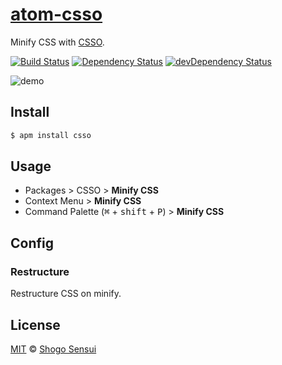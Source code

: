# [atom-csso](https://atom.io/packages/csso)

Minify CSS with [CSSO](http://github.com/css/csso).

[![Build Status](https://travis-ci.org/1000ch/atom-csso.svg?branch=master)](https://travis-ci.org/1000ch/atom-csso)
[![Dependency Status](https://david-dm.org/1000ch/atom-csso.svg)](https://david-dm.org/1000ch/atom-csso)
[![devDependency Status](https://david-dm.org/1000ch/atom-csso/dev-status.svg)](https://david-dm.org/1000ch/atom-csso?type=dev)

![demo](https://cloud.githubusercontent.com/assets/1800018/24584846/539b0992-17b6-11e7-8617-5068ac30403e.gif)

## Install

```bash
$ apm install csso
```

## Usage

- Packages > CSSO > **Minify CSS**
- Context Menu > **Minify CSS**
- Command Palette (<kbd>⌘</kbd> + <kbd>shift</kbd> + <kbd>P</kbd>) > **Minify CSS**

## Config

### Restructure

Restructure CSS on minify.

## License

[MIT](https://1000ch.mit-license.org) © [Shogo Sensui](https://github.com/1000ch)

